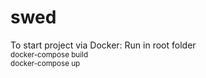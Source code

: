 # swed

To start project via Docker: Run in root folder
<br>
<sub>docker-compose build</sub>
<br>
<sub>docker-compose up</sub>
